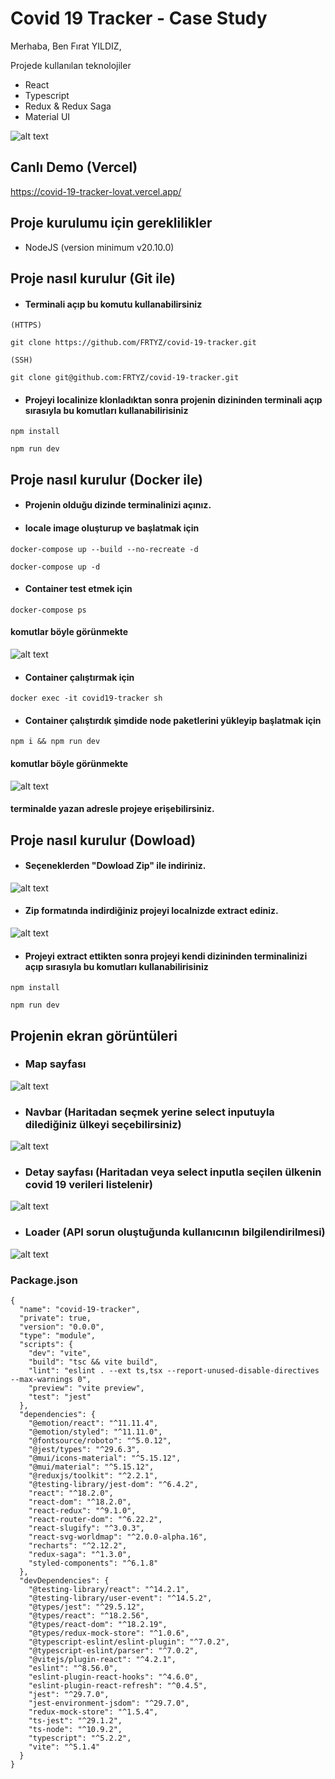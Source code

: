 # Covid 19 Tracker - Case Study

Merhaba,
Ben Fırat YILDIZ,

Projede kullanılan teknolojiler
* React
* Typescript
* Redux & Redux Saga
* Material UI

![alt text](https://github.com/FRTYZ/covid-19-tracker/blob/main/public/home.png?raw=true)

## Canlı Demo (Vercel)

https://covid-19-tracker-lovat.vercel.app/

## Proje kurulumu için gereklilikler
* NodeJS (version minimum v20.10.0)

## Proje nasıl kurulur (Git ile)

* #### Terminali açıp bu komutu kullanabilirsiniz

```
(HTTPS)

git clone https://github.com/FRTYZ/covid-19-tracker.git

(SSH)

git clone git@github.com:FRTYZ/covid-19-tracker.git
```

* #### Projeyi localinize klonladıktan sonra projenin dizininden terminali açıp sırasıyla bu komutları kullanabilirisiniz

```
npm install
```
```
npm run dev
```
## Proje nasıl kurulur (Docker ile)
* #### Projenin olduğu dizinde terminalinizi açınız.
* #### locale image oluşturup ve başlatmak için
```
docker-compose up --build --no-recreate -d
```
```
docker-compose up -d
```

* #### Container test etmek için
```
docker-compose ps
```

#### komutlar böyle görünmekte
![alt text](https://github.com/FRTYZ/covid-19-tracker/blob/main/public/1-docker-compose.png?raw=true)

* #### Container çalıştırmak için

```
docker exec -it covid19-tracker sh
```
* #### Container çalıştırdık şimdide node paketlerini yükleyip başlatmak için

```
npm i && npm run dev
```

#### komutlar böyle görünmekte
![alt text](https://github.com/FRTYZ/covid-19-tracker/blob/main/public/2-docker-start.png?raw=true)

#### terminalde yazan adresle projeye erişebilirsiniz.


## Proje nasıl kurulur (Dowload)

* #### Seçeneklerden "Dowload Zip" ile indiriniz.

![alt text](https://github.com/FRTYZ/covid-19-tracker/blob/main/public/download.png?raw=true)

* #### Zip formatında indirdiğiniz projeyi localnizde extract ediniz.

![alt text](https://github.com/FRTYZ/covid-19-tracker/blob/main/public/extract-zip.png?raw=true)

* #### Projeyi extract ettikten sonra projeyi kendi dizininden terminalinizi açıp sırasıyla bu komutları kullanabilirisiniz

```
npm install
```
```
npm run dev
```

## Projenin ekran görüntüleri

* ### Map sayfası

![alt text](https://github.com/FRTYZ/covid-19-tracker/blob/main/public/home.png?raw=true)

* ### Navbar (Haritadan seçmek yerine select inputuyla dilediğiniz ülkeyi seçebilirsiniz)

![alt text](https://github.com/FRTYZ/covid-19-tracker/blob/main/public/select.png?raw=true)

* ### Detay sayfası (Haritadan veya select inputla seçilen ülkenin covid 19 verileri listelenir)

![alt text](https://github.com/FRTYZ/covid-19-tracker/blob/main/public/detail.png?raw=true)

* ### Loader (API sorun oluştuğunda kullanıcının bilgilendirilmesi)
![alt text](https://github.com/FRTYZ/covid-19-tracker/blob/main/public/loader.png?raw=true)


### Package.json
```
{
  "name": "covid-19-tracker",
  "private": true,
  "version": "0.0.0",
  "type": "module",
  "scripts": {
    "dev": "vite",
    "build": "tsc && vite build",
    "lint": "eslint . --ext ts,tsx --report-unused-disable-directives --max-warnings 0",
    "preview": "vite preview",
    "test": "jest"
  },
  "dependencies": {
    "@emotion/react": "^11.11.4",
    "@emotion/styled": "^11.11.0",
    "@fontsource/roboto": "^5.0.12",
    "@jest/types": "^29.6.3",
    "@mui/icons-material": "^5.15.12",
    "@mui/material": "^5.15.12",
    "@reduxjs/toolkit": "^2.2.1",
    "@testing-library/jest-dom": "^6.4.2",
    "react": "^18.2.0",
    "react-dom": "^18.2.0",
    "react-redux": "^9.1.0",
    "react-router-dom": "^6.22.2",
    "react-slugify": "^3.0.3",
    "react-svg-worldmap": "^2.0.0-alpha.16",
    "recharts": "^2.12.2",
    "redux-saga": "^1.3.0",
    "styled-components": "^6.1.8"
  },
  "devDependencies": {
    "@testing-library/react": "^14.2.1",
    "@testing-library/user-event": "^14.5.2",
    "@types/jest": "^29.5.12",
    "@types/react": "^18.2.56",
    "@types/react-dom": "^18.2.19",
    "@types/redux-mock-store": "^1.0.6",
    "@typescript-eslint/eslint-plugin": "^7.0.2",
    "@typescript-eslint/parser": "^7.0.2",
    "@vitejs/plugin-react": "^4.2.1",
    "eslint": "^8.56.0",
    "eslint-plugin-react-hooks": "^4.6.0",
    "eslint-plugin-react-refresh": "^0.4.5",
    "jest": "^29.7.0",
    "jest-environment-jsdom": "^29.7.0",
    "redux-mock-store": "^1.5.4",
    "ts-jest": "^29.1.2",
    "ts-node": "^10.9.2",
    "typescript": "^5.2.2",
    "vite": "^5.1.4"
  }
}
```
